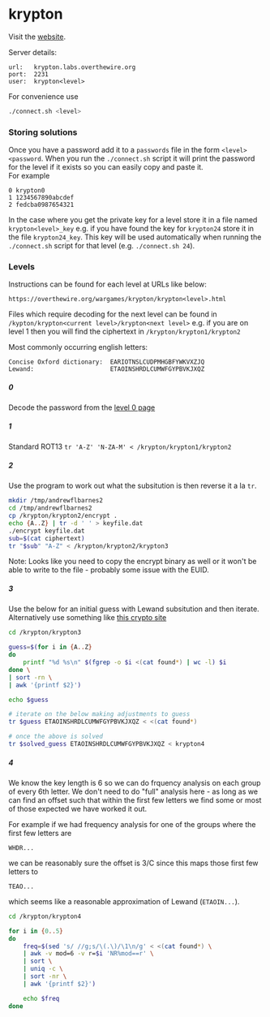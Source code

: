 # krypton

Visit the [website][1].

Server details:
```
url:   krypton.labs.overthewire.org
port:  2231
user:  krypton<level>
```

For convenience use
```bash
./connect.sh <level>
```

### Storing solutions

Once you have a password add it to a `passwords` file in the form `<level> <password`. When you run the `./connect.sh`
script it will print the password for the level if it exists so you can easily copy and paste it.  
For example
```
0 krypton0
1 1234567890abcdef
2 fedcba0987654321
```

In the case where you get the private key for a level store it in a file named `krypton<level>_key` e.g. if you have found
the key for `krypton24` store it in the file `krypton24_key`. This key will be used automatically when running the
`./connect.sh` script for that level (e.g. `./connect.sh 24`).

### Levels

Instructions can be found for each level at URLs like below:
```
https://overthewire.org/wargames/krypton/krypton<level>.html
```

Files which require decoding for the next level can be found in `/kypton/krypton<current level>/krypton<next level>` e.g.
if you are on level 1 then you will find the ciphertext in `/krypton/krypton1/krypton2`

Most commonly occurring english letters:
```
Concise Oxford dictionary:  EARIOTNSLCUDPMHGBFYWKVXZJQ
Lewand:                     ETAOINSHRDLCUMWFGYPBVKJXQZ
```

##### 0

Decode the password from the [level 0 page][2]

##### 1

Standard ROT13
`tr 'A-Z' 'N-ZA-M' < /krypton/krypton1/krypton2`

##### 2

Use the program to work out what the subsitution is then reverse it a la `tr`.

```bash
mkdir /tmp/andrewflbarnes2
cd /tmp/andrewflbarnes2
cp /krypton/krypton2/encrypt .
echo {A..Z} | tr -d ' ' > keyfile.dat
./encrypt keyfile.dat
sub=$(cat ciphertext)
tr "$sub" "A-Z" < /krypton/krypton2/krypton3
```

Note: Looks like you need to copy the encrypt binary as well or it won't be able to write to the file - probably some issue
with the EUID.

##### 3

Use the below for an initial guess with Lewand subsitution and then iterate. Alternatively use something like [this crypto site][3]
```bash
cd /krypton/krypton3

guess=$(for i in {A..Z}
do
    printf "%d %s\n" $(fgrep -o $i <(cat found*) | wc -l) $i
done \
| sort -rn \
| awk '{printf $2}')

echo $guess

# iterate on the below making adjustments to guess
tr $guess ETAOINSHRDLCUMWFGYPBVKJXQZ < <(cat found*)

# once the above is solved
tr $solved_guess ETAOINSHRDLCUMWFGYPBVKJXQZ < krypton4
```

##### 4

We know the key length is 6 so we can do frquency analysis on each group of every 6th letter. We don't
need to do "full" analysis here - as long as we can find an offset such that within the first few letters
we find some or most of those expected we have worked it out.

For example if we had frequency analysis for one of the groups where the first few letters are
```
WHDR...
```
we can be reasonably sure the offset is 3/C since this maps those first few letters to
```
TEAO...
```
which seems like a reasonable approximation of Lewand (`ETAOIN...`).

```bash
cd /krypton/krypton4

for i in {0..5}
do
    freq=$(sed 's/ //g;s/\(.\)/\1\n/g' < <(cat found*) \
    | awk -v mod=6 -v r=$i 'NR%mod==r' \
    | sort \
    | uniq -c \
    | sort -nr \
    | awk '{printf $2}')

    echo $freq
done
```

[1]: <https://overthewire.org/wargames/krypton/> "krypton wargames landing page"
[2]: <https://overthewire.org/wargames/krypton/krypton0> "krypton level 0"
[3]: <https://crypto.interactive-maths.com/frequency-analysis-breaking-the-code.html> "Frequency analysis online"
